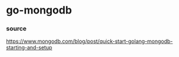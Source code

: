 # go-mongodb

### source

https://www.mongodb.com/blog/post/quick-start-golang-mongodb-starting-and-setup